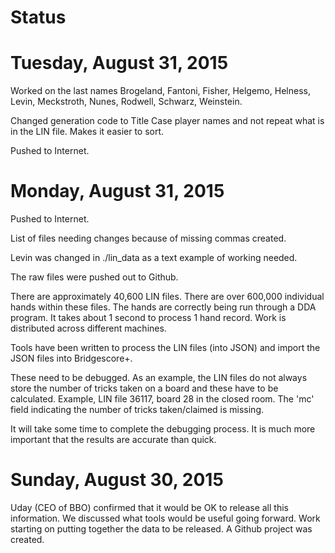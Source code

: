 Status
==

Tuesday, August 31, 2015
===

Worked on the last names Brogeland, Fantoni, Fisher, Helgemo, Helness, Levin, Meckstroth, Nunes, Rodwell, Schwarz, Weinstein.

Changed generation code to Title Case player names and not repeat what is in the LIN file. Makes it easier to sort.

Pushed to Internet.


Monday, August 31, 2015
===

Pushed to Internet.

List of files needing changes because of missing commas created.

Levin was changed in ./lin_data as a text example of working needed.

The raw files were pushed out to Github.

There are approximately 40,600 LIN files. There are over 600,000 individual hands within these files.
The hands are correctly being run through a DDA program.
It takes about 1 second to process 1 hand record. 
Work is distributed across different machines.

Tools have been written to process the LIN files (into JSON) and import the JSON files into Bridgescore+.

These need to be debugged. As an example, the LIN files do not always store the number of tricks taken
on a board and these have to be calculated. Example, LIN file 36117, board 28 in the closed room. The 'mc' field indicating the number of tricks taken/claimed is missing.

It will take some time to complete the debugging process. 
It is much more important that the results are accurate than quick.


Sunday, August 30, 2015
===

Uday (CEO of BBO) confirmed that it would be OK to release all this information.
We discussed what tools would be useful going forward.
Work starting on putting together the data to be released.
A Github project was created.
